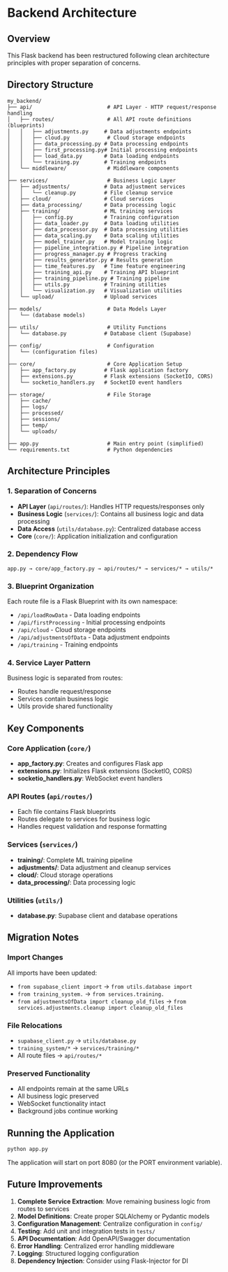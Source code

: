 # Backend Architecture

## Overview
This Flask backend has been restructured following clean architecture principles with proper separation of concerns.

## Directory Structure

```
my_backend/
├── api/                        # API Layer - HTTP request/response handling
│   ├── routes/                 # All API route definitions (blueprints)
│   │   ├── adjustments.py     # Data adjustments endpoints
│   │   ├── cloud.py            # Cloud storage endpoints
│   │   ├── data_processing.py # Data processing endpoints
│   │   ├── first_processing.py# Initial processing endpoints
│   │   ├── load_data.py       # Data loading endpoints
│   │   └── training.py        # Training endpoints
│   └── middleware/             # Middleware components
│
├── services/                   # Business Logic Layer
│   ├── adjustments/           # Data adjustment services
│   │   └── cleanup.py         # File cleanup service
│   ├── cloud/                 # Cloud services
│   ├── data_processing/       # Data processing logic
│   ├── training/              # ML training services
│   │   ├── config.py          # Training configuration
│   │   ├── data_loader.py     # Data loading utilities
│   │   ├── data_processor.py  # Data processing utilities
│   │   ├── data_scaling.py    # Data scaling utilities
│   │   ├── model_trainer.py   # Model training logic
│   │   ├── pipeline_integration.py # Pipeline integration
│   │   ├── progress_manager.py # Progress tracking
│   │   ├── results_generator.py # Results generation
│   │   ├── time_features.py   # Time feature engineering
│   │   ├── training_api.py    # Training API blueprint
│   │   ├── training_pipeline.py # Training pipeline
│   │   ├── utils.py           # Training utilities
│   │   └── visualization.py   # Visualization utilities
│   └── upload/                # Upload services
│
├── models/                     # Data Models Layer
│   └── (database models)
│
├── utils/                      # Utility Functions
│   └── database.py            # Database client (Supabase)
│
├── config/                     # Configuration
│   └── (configuration files)
│
├── core/                       # Core Application Setup
│   ├── app_factory.py         # Flask application factory
│   ├── extensions.py          # Flask extensions (SocketIO, CORS)
│   └── socketio_handlers.py   # SocketIO event handlers
│
├── storage/                    # File Storage
│   ├── cache/
│   ├── logs/
│   ├── processed/
│   ├── sessions/
│   ├── temp/
│   └── uploads/
│
├── app.py                      # Main entry point (simplified)
└── requirements.txt            # Python dependencies
```

## Architecture Principles

### 1. Separation of Concerns
- **API Layer** (`api/routes/`): Handles HTTP requests/responses only
- **Business Logic** (`services/`): Contains all business logic and data processing
- **Data Access** (`utils/database.py`): Centralized database access
- **Core** (`core/`): Application initialization and configuration

### 2. Dependency Flow
```
app.py → core/app_factory.py → api/routes/* → services/* → utils/*
```

### 3. Blueprint Organization
Each route file is a Flask Blueprint with its own namespace:
- `/api/loadRowData` - Data loading endpoints
- `/api/firstProcessing` - Initial processing endpoints
- `/api/cloud` - Cloud storage endpoints
- `/api/adjustmentsOfData` - Data adjustment endpoints
- `/api/training` - Training endpoints

### 4. Service Layer Pattern
Business logic is separated from routes:
- Routes handle request/response
- Services contain business logic
- Utils provide shared functionality

## Key Components

### Core Application (`core/`)
- **app_factory.py**: Creates and configures Flask app
- **extensions.py**: Initializes Flask extensions (SocketIO, CORS)
- **socketio_handlers.py**: WebSocket event handlers

### API Routes (`api/routes/`)
- Each file contains Flask blueprints
- Routes delegate to services for business logic
- Handles request validation and response formatting

### Services (`services/`)
- **training/**: Complete ML training pipeline
- **adjustments/**: Data adjustment and cleanup services
- **cloud/**: Cloud storage operations
- **data_processing/**: Data processing logic

### Utilities (`utils/`)
- **database.py**: Supabase client and database operations

## Migration Notes

### Import Changes
All imports have been updated:
- `from supabase_client import` → `from utils.database import`
- `from training_system.` → `from services.training.`
- `from adjustmentsOfData import cleanup_old_files` → `from services.adjustments.cleanup import cleanup_old_files`

### File Relocations
- `supabase_client.py` → `utils/database.py`
- `training_system/*` → `services/training/*`
- All route files → `api/routes/*`

### Preserved Functionality
- All endpoints remain at the same URLs
- All business logic preserved
- WebSocket functionality intact
- Background jobs continue working

## Running the Application

```bash
python app.py
```

The application will start on port 8080 (or the PORT environment variable).

## Future Improvements

1. **Complete Service Extraction**: Move remaining business logic from routes to services
2. **Model Definitions**: Create proper SQLAlchemy or Pydantic models
3. **Configuration Management**: Centralize configuration in `config/`
4. **Testing**: Add unit and integration tests in `tests/`
5. **API Documentation**: Add OpenAPI/Swagger documentation
6. **Error Handling**: Centralized error handling middleware
7. **Logging**: Structured logging configuration
8. **Dependency Injection**: Consider using Flask-Injector for DI